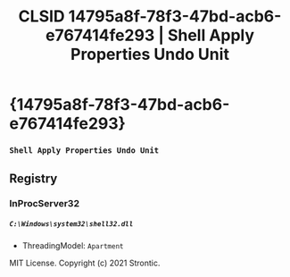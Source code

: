 ﻿---
title: "CLSID 14795a8f-78f3-47bd-acb6-e767414fe293 | Shell Apply Properties Undo Unit"
excerpt: What is COM-Object CLSID 14795a8f-78f3-47bd-acb6-e767414fe293?
---

# {14795a8f-78f3-47bd-acb6-e767414fe293}

### `Shell Apply Properties Undo Unit`

## Registry


### InProcServer32

##### `C:\Windows\system32\shell32.dll`
* ThreadingModel: `Apartment`

MIT License. Copyright (c) 2021 Strontic.


